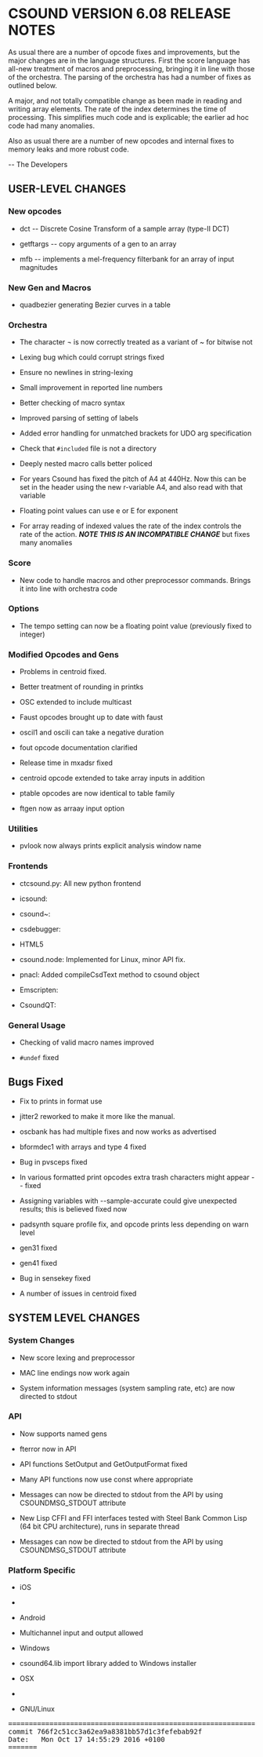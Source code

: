 <!---

To maintain this document use the following markdown:

# First level heading
## Second level heading
### Third level heading

- First level bullet point
 - Second level bullet point
  - Third level bullet point
  
`inline code`

```
preformatted text
etc.
```

[hyperlink](url for the hyperlink)

Any valid HTML can also be used.

--->
# CSOUND VERSION 6.08 RELEASE NOTES

As usual there are a number of opcode fixes and improvements, but the
major changes are in the language structures.  First the score language
has all-new treatment of macros and preprocessing, bringing it in line
with those of the orchestra.  The parsing of the orchestra has had a
number of fixes as outlined below.

A major, and not totally compatible change as been made in reading
and writing array elements.  The rate of the index determines the
time of processing.  This simplifies much  code and is explicable; the
earlier ad hoc code had many anomalies.

Also as usual there are a number of new opcodes and internal fixes
to memory leaks and more robust code.
  
-- The Developers

## USER-LEVEL CHANGES

### New opcodes

- dct -- Discrete Cosine Transform of a sample array (type-II DCT)

- getftargs -- copy arguments of a gen to an array

- mfb -- implements a mel-frequency filterbank for an array of input magnitudes

### New Gen and Macros

- quadbezier generating Bezier curves in a table

### Orchestra

- The character ¬ is now correctly treated as a variant of ~ for bitwise not

- Lexing bug which could corrupt strings fixed

- Ensure no newlines in string-lexing

- Small improvement in reported line numbers

- Better checking of macro syntax

- Improved parsing of setting of labels

- Added error handling for unmatched brackets for UDO arg specification

- Check that `#included` file is not a directory

- Deeply nested macro calls better policed

- For years Csound has fixed the pitch of A4 at 440Hz.  Now this can be set in the header using the new r-variable A4, and also read with that variable

- Floating point values can use e or E for exponent

- For array reading of indexed values the rate of the index controls the rate of the action.  ***NOTE THIS IS AN INCOMPATIBLE CHANGE*** but fixes many anomalies

### Score

- New code to handle macros and other preprocessor commands. Brings it into line with orchestra code

### Options

- The tempo setting can now be a floating point value (previously fixed to integer)

### Modified Opcodes and Gens

- Problems in centroid fixed.

- Better treatment of rounding in printks

- OSC extended to include multicast

- Faust opcodes brought up to date with faust

- oscil1 and oscili can take a negative duration

- fout opcode documentation clarified

- Release time in mxadsr fixed

- centroid opcode  extended to take array inputs in addition

- ptable opcodes are now identical to table family

- ftgen now as arraay input option

### Utilities

- pvlook now always prints explicit analysis window name
     
### Frontends

- ctcsound.py: All new python frontend

- icsound:

- csound~:

- csdebugger:
  
- HTML5

 - csound.node: Implemented for Linux, minor API fix.

 - pnacl: Added compileCsdText method to csound object

 - Emscripten:

- CsoundQT:

### General Usage

- Checking of valid macro names improved

- ```#undef``` fixed

## Bugs Fixed

- Fix to prints in format use

- jitter2 reworked to make it more like the manual.

- oscbank has had multiple fixes and now works as advertised

- bformdec1 with arrays and type 4 fixed

- Bug in pvsceps fixed

- In various formatted print opcodes extra trash characters might appear -- fixed

- Assigning variables with --sample-accurate could give unexpected results; this is believed fixed now

- padsynth square profile fix, and opcode prints less depending on warn level

- gen31 fixed

- gen41 fixed

- Bug in sensekey fixed
    
- A number of issues in centroid fixed
    
## SYSTEM LEVEL CHANGES

### System Changes

- New score lexing and preprocessor

- MAC line endings now work again

- System information messages (system sampling rate, etc) are now directed to stdout

### API

- Now supports named gens

- fterror now in API

- API functions SetOutput and GetOutputFormat fixed

- Many API functions now use const where appropriate

- Messages can now be directed to stdout from the API by using CSOUNDMSG_STDOUT attribute
    
- New Lisp CFFI and FFI interfaces tested with Steel Bank Common Lisp (64 bit CPU architecture), runs in separate thread

- Messages can now be directed to stdout from the API by using CSOUNDMSG_STDOUT attribute

### Platform Specific

- iOS

 - 

- Android

 - Multichannel input and output allowed

- Windows

 - csound64.lib import library added to Windows installer
    
- OSX

 - 

- GNU/Linux

<pre>
========================================================================
commit 766f2c51cc3a62ea9a8381bb57d1c3fefebab92f
Date:   Mon Oct 17 14:55:29 2016 +0100
=======
</pre>
